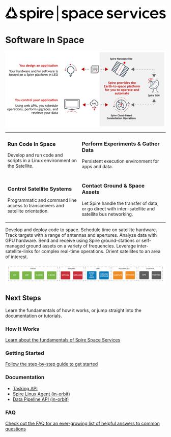 ![Spire Space Services](./images/spire.png)

# Software In Space

![Overview](./images/overview.png)

<table>
    <tr>
        <td>
            <h3>Run Code In Space</h3>
            <p> Develop and run code and scripts in a Linux environment on the Satellite.</p>
        </td>
        <td>
            <h3>Perform Experiments &amp; Gather Data</h3>
            <p> Persistent execution environment for apps and data. </p>
        </td>
    </tr>
    <tr>
        <td>
            <h3>Control Satellite Systems</h3>
            <p> Programmatic and command line access to transceivers and satellite orientation. </p>
        </td>
        <td>
            <h3>Contact Ground &amp; Space Assets</h3>
            <p> Let Spire handle the transfer of data, or go direct with inter-satellite and satellite bus networking. </p>
        </td>
    </tr>
</table>

Develop and deploy code to space. Schedule time on satellite hardware. Track targets with a range of antennas and apertures. Analyze data with GPU hardware. Send and receive using Spire ground-stations or self-managed ground assets on a variety of frequencies. Leverage inter-satellite-links for complex real-time operations. Orient satellites to an area of interest.

![Capabilities](./images/capabilities.png)


## Next Steps

Learn the fundamentals of how it works, or jump straight into the documentation or tutorials.

### How It Works

[Learn about the fundamentals of Spire Space Services](./Fundamentals.md)

### Getting Started

[Follow the step-by-step guide to get started](./GettingStarted.md)

### Documentation

 - [Tasking API](https://developers.spire.com/tasking-api-docs/)
 - [Spire Linux Agent (in-orbit)](https://developers.spire.com/spire-linux-agent-docs/)
 - [Data Pipeline API (in-orbit)](https://developers.spire.com/data-pipeline-docs/)

### FAQ

[Check out the FAQ for an ever-growing list of helpful answers to common questions](./FAQ.md)

